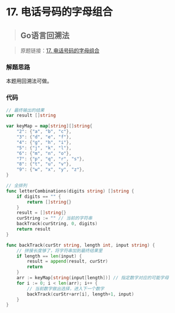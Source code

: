 # 17. 电话号码的字母组合
> ## Go语言回溯法

> 原题链接：[17. 电话号码的字母组合](https://leetcode-cn.com/problems/letter-combinations-of-a-phone-number/)

### 解题思路
本题用回溯法可做。

### 代码

```go
// 最终输出的结果
var result []string

var keyMap = map[string][]string{
	"2": {"a", "b", "c"},
	"3": {"d", "e", "f"},
	"4": {"g", "h", "i"},
	"5": {"j", "k", "l"},
	"6": {"m", "n", "o"},
	"7": {"p", "q", "r", "s"},
	"8": {"t", "u", "v"},
	"9": {"w", "x", "y", "z"},
}

// 全排列
func letterCombinations(digits string) []string {
	if digits == "" {
		return []string{}
	}
	result = []string{}
	curString := "" // 当前的字符串
	backTrack(curString, 0, digits)
	return result
}

func backTrack(curStr string, length int, input string) {
	// 拼接长度够了，将字符串加到最终结果里
	if length == len(input) {
		result = append(result, curStr)
		return
	}
	arr := keyMap[string(input[length])] // 指定数字对应的可能字母
	for i := 0; i < len(arr); i++ {
		// 当前数字做出选择，进入下一个数字
		backTrack(curStr+arr[i], length+1, input)
	}
}
```
